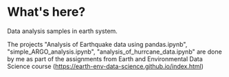 # What's here?
Data analysis samples in earth system.

The projects "Analysis of Earthquake data using pandas.ipynb", "simple_ARGO_analysis.ipynb", "analysis_of_hurrcane_data.ipynb" are done by me as part of the assignments from Earth and Environmental Data Science course (https://earth-env-data-science.github.io/index.html)





